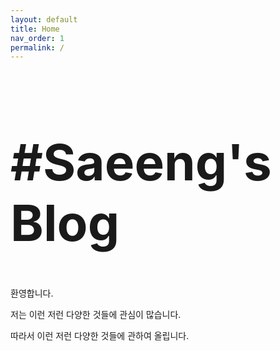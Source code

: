 ```yaml
---
layout: default
title: Home
nav_order: 1
permalink: /
---
```

<p><h1  style="font-size:80px !important"> #Saeeng's Blog</h1>
 환영합니다.

</p>


저는 이런 저런 다양한 것들에 관심이 많습니다.

따라서 이런 저런 다양한 것들에 관하여 올립니다.
